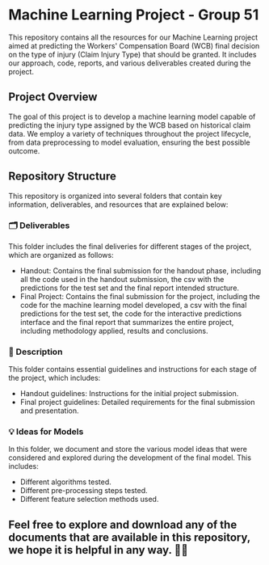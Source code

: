 # Machine Learning Project - Group 51
This repository contains all the resources for our Machine Learning project aimed at predicting the Workers' Compensation Board (WCB) final decision on the type of injury (Claim Injury Type) that should be granted. It includes our approach, code, reports, and various deliverables created during the project.

 ## Project Overview
The goal of this project is to develop a machine learning model capable of predicting the injury type assigned by the WCB based on historical claim data. We employ a variety of techniques throughout the project lifecycle, from data preprocessing to model evaluation, ensuring the best possible outcome.

## Repository Structure
This repository is organized into several folders that contain key information, deliverables, and resources that are explained below:

### 🗂️ Deliverables
This folder includes the final deliveries for different stages of the project, which are organized as follows:

- Handout: Contains the final submission for the handout phase, including all the code used in the handout submission, the csv with the predictions for the test set and the final report intended structure.
- Final Project: Contains the final submission for the project, including the code for the machine learning model developed, a csv with the final predictions for the test set, the code for the interactive predictions interface and the final report that summarizes the entire project, including methodology applied, results and conclusions.

### 📑 Description
This folder contains essential guidelines and instructions for each stage of the project, which includes:

- Handout guidelines: Instructions for the initial project submission.
- Final project guidelines: Detailed requirements for the final submission and presentation.

### 💡 Ideas for Models
In this folder, we document and store the various model ideas that were considered and explored during the development of the final model. This includes:

- Different algorithms tested.
- Different pre-processing steps tested.
- Different feature selection methods used.

## Feel free to explore and download any of the documents that are available in this repository, we hope it is helpful in any way. 📂🙂
